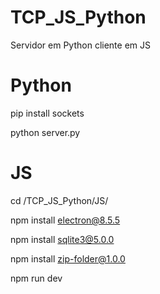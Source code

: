 # TCP_JS_Python
Servidor em Python cliente em JS

# Python
pip install sockets

python server.py

# JS
cd /TCP_JS_Python/JS/

npm install electron@8.5.5

npm install sqlite3@5.0.0

npm install zip-folder@1.0.0

npm run dev


